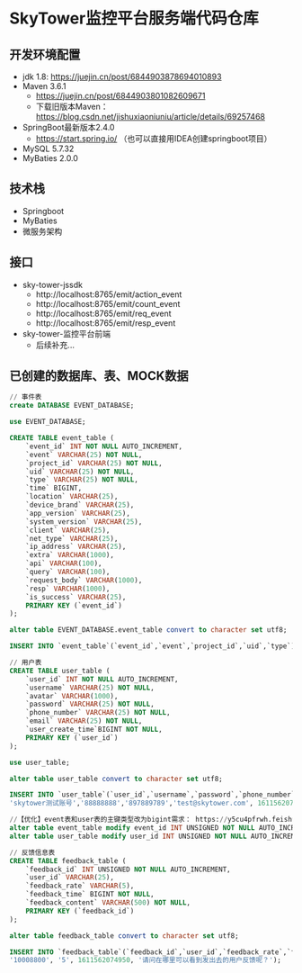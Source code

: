 # SkyTower监控平台服务端代码仓库

## 开发环境配置
- jdk 1.8: https://juejin.cn/post/6844903878694010893 
- Maven 3.6.1
    - https://juejin.cn/post/6844903801082609671 
    - 下载旧版本Maven：https://blog.csdn.net/jishuxiaoniuniu/article/details/69257468
- SpringBoot最新版本2.4.0
    - https://start.spring.io/ （也可以直接用IDEA创建springboot项目）
- MySQL 5.7.32
- MyBaties 2.0.0

## 技术栈
- Springboot
- MyBaties
- 微服务架构

## 接口
- sky-tower-jssdk
    - http://localhost:8765/emit/action_event
    - http://localhost:8765/emit/count_event
    - http://localhost:8765/emit/req_event
    - http://localhost:8765/emit/resp_event
- sky-tower-监控平台前端
    - 后续补充...
    
    
## 已创建的数据库、表、MOCK数据
```sql
// 事件表
create DATABASE EVENT_DATABASE;

use EVENT_DATABASE;

CREATE TABLE event_table (
    `event_id` INT NOT NULL AUTO_INCREMENT,
    `event` VARCHAR(25) NOT NULL,
    `project_id` VARCHAR(25) NOT NULL,
    `uid` VARCHAR(25) NOT NULL,
    `type` VARCHAR(25) NOT NULL,
    `time` BIGINT,
    `location` VARCHAR(25),
    `device_brand` VARCHAR(25),
    `app_version` VARCHAR(25),
    `system_version` VARCHAR(25),
    `client` VARCHAR(25),
    `net_type` VARCHAR(25),
    `ip_address` VARCHAR(25),
    `extra` VARCHAR(1000),
    `api` VARCHAR(100),
    `query` VARCHAR(100),
    `request_body` VARCHAR(1000),
    `resp` VARCHAR(1000),
    `is_success` VARCHAR(25),
    PRIMARY KEY (`event_id`)
);  

alter table EVENT_DATABASE.event_table convert to character set utf8;

INSERT INTO `event_table`(`event_id`,`event`,`project_id`,`uid`,`type`) VALUES (10001,'image_upload','5612300','897889789','count');  

// 用户表
CREATE TABLE user_table (
    `user_id` INT NOT NULL AUTO_INCREMENT,
    `username` VARCHAR(25) NOT NULL,
    `avatar` VARCHAR(1000),
    `password` VARCHAR(25) NOT NULL,
    `phone_number` VARCHAR(25) NOT NULL,
    `email` VARCHAR(25) NOT NULL,
    `user_create_time`BIGINT NOT NULL,
    PRIMARY KEY (`user_id`)
);  

use user_table;

alter table user_table convert to character set utf8;

INSERT INTO `user_table`(`user_id`,`username`,`password`,`phone_number`,`email`, `user_create_time`) VALUES (10088888,
'skytower测试账号','88888888','897889789','test@skytower.com', 1611562074950);

//【优化】event表和user表的主键类型改为bigint需求： https://y5cu4pfrwh.feishu.cn/docs/doccndKWQzm0OHrx5W2LwMFrmTh
alter table event_table modify event_id INT UNSIGNED NOT NULL AUTO_INCREMENT;
alter table user_table modify user_id INT UNSIGNED NOT NULL AUTO_INCREMENT;

// 反馈信息表
CREATE TABLE feedback_table (
    `feedback_id` INT UNSIGNED NOT NULL AUTO_INCREMENT,
    `user_id` VARCHAR(25),
    `feedback_rate` VARCHAR(5),
    `feedback_time` BIGINT NOT NULL,
    `feedback_content` VARCHAR(500) NOT NULL,
    PRIMARY KEY (`feedback_id`)
);  

alter table feedback_table convert to character set utf8;

INSERT INTO `feedback_table`(`feedback_id`,`user_id`,`feedback_rate`,`feedback_time`,`feedback_content`) VALUES (1001,
'10008800', '5', 1611562074950, '请问在哪里可以看到发出去的用户反馈呢？');
```




